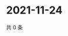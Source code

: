# 2021-11-24

共 0 条

<!-- BEGIN WEIBO -->
<!-- 最后更新时间 Wed Nov 24 2021 03:07:55 GMT+0800 (China Standard Time) -->

<!-- END WEIBO -->
